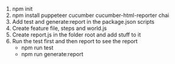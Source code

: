 1. npm init
2. npm install puppeteer cucumber cucumber-html-reporter chai
3. Add test and generate:report in the package.json scripts
4. Create feature file, steps and world.js
5. Create report.js in the folder root and add stuff to it
6. Run the test first and then report to see the report
    - npm run test
    - npm run generate:report

